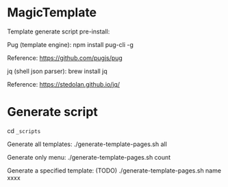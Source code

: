 # MagicTemplate

Template generate script pre-install:

Pug (template engine):
npm install pug-cli -g

Reference:
https://github.com/pugjs/pug


jq (shell json parser):
brew install jq

Reference:
https://stedolan.github.io/jq/

# Generate script
cd `_scripts`

Generate all templates:
./generate-template-pages.sh all

Generate only menu:
./generate-template-pages.sh count

Generate a specified template: (TODO)
./generate-template-pages.sh name xxxx